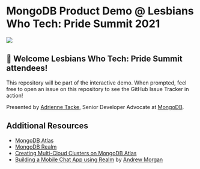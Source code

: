 # MongoDB Product Demo @ Lesbians Who Tech: Pride Summit 2021 
![](https://webassets.mongodb.com/kj8qct3a6moqn1v31-startup-Slalom2.png)

## 👋 Welcome Lesbians Who Tech: Pride Summit attendees!

This repository will be part of the interactive demo. When prompted, feel free to open an issue on this repository to see the GitHub Issue Tracker in action!

Presented by [Adrienne Tacke](https://twitter.com/AdrienneTacke), Senior Developer Advocate at [MongoDB](https://www.mongodb.com/cloud/atlas).

## Additional Resources
- [MongoDB Atlas](https://www.mongodb.com/cloud/atlas)
- [MongoDB Realm](https://www.mongodb.com/realm)
- [Creating Multi-Cloud Clusters on MongoDB Atlas](https://developer.mongodb.com/how-to/setup-multi-cloud-cluster-mongodb-atlas/)
- [Building a Mobile Chat App using Realm](https://developer.mongodb.com/how-to/building-a-mobile-chat-app-using-realm-new-way/) by [Andrew Morgan](https://twitter.com/andrewmorgan)


